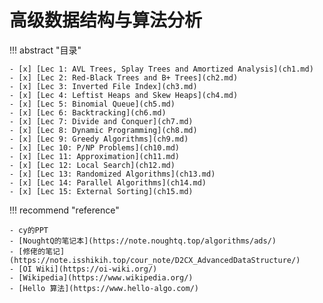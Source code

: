 # 高级数据结构与算法分析

!!! abstract "目录"

    - [x] [Lec 1: AVL Trees, Splay Trees and Amortized Analysis](ch1.md)
    - [x] [Lec 2: Red-Black Trees and B+ Trees](ch2.md) 
    - [x] [Lec 3: Inverted File Index](ch3.md) 
    - [x] [Lec 4: Leftist Heaps and Skew Heaps](ch4.md)
    - [x] [Lec 5: Binomial Queue](ch5.md)
    - [x] [Lec 6: Backtracking](ch6.md)
    - [x] [Lec 7: Divide and Conquer](ch7.md)
    - [x] [Lec 8: Dynamic Programming](ch8.md)
    - [x] [Lec 9: Greedy Algorithms](ch9.md)
    - [x] [Lec 10: P/NP Problems](ch10.md)
    - [x] [Lec 11: Approximation](ch11.md)
    - [x] [Lec 12: Local Search](ch12.md)
    - [x] [Lec 13: Randomized Algorithms](ch13.md)
    - [x] [Lec 14: Parallel Algorithms](ch14.md)
    - [x] [Lec 15: External Sorting](ch15.md)

!!! recommend "reference"

    - cy的PPT
    - [NoughtQ的笔记本](https://note.noughtq.top/algorithms/ads/)
    - [修佬的笔记](https://note.isshikih.top/cour_note/D2CX_AdvancedDataStructure/)
    - [OI Wiki](https://oi-wiki.org/)
    - [Wikipedia](https://www.wikipedia.org/)
    - [Hello 算法](https://www.hello-algo.com/)